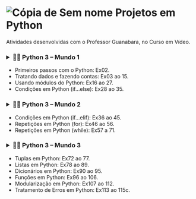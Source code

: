 # ![Cópia de Sem nome](https://user-images.githubusercontent.com/72770754/194925334-d353a652-4d4e-4aa2-8125-82b6253a091f.png) Projetos em Python

 Atividades desenvolvidas com o Professor Guanabara, no Curso em Vídeo.
 
 

 ### <details><summary> 👩‍🎓 Python 3 – Mundo 1</summary>

<p>

   * Primeiros passos com o Python: Ex02.
   * Tratando dados e fazendo contas: Ex03 ao 15.
   * Usando módulos do Python: Ex16 ao 27.
   * Condições em Python (if...else): Ex28 ao 35.

 
</p>

 
</details>


### <details><summary> 👩‍🎓 Python 3 – Mundo 2</summary>

<p>

   * Condições em Python (if...elif): Ex36 ao 45.
   * Repetições em Python (for): Ex46 ao 56.
   * Repetições em Python (while): Ex57 a 71.


</p>

 
</details>


### <details><summary> 👩‍🎓 Python 3 – Mundo 3</summary>

<p>

   * Tuplas em Python: Ex72 ao 77.
   * Listas em Python: Ex78 ao 89.
   * Dicionários em Python: Ex90 ao 95.
   * Funções em Python: Ex96 ao 106.
   * Modularização em Python: Ex107 ao 112.
   * Tratamento de Erros em Python: Ex113 ao 115c.


</p>

</details>
